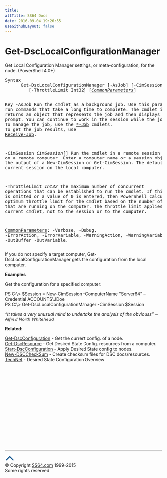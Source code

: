 ```yaml
---
title:
altTitle: SS64 Docs
date: 2016-09-04 19:26:55
useGithubLayout: false
---
```

<!-- #BeginLibraryItem "/Library/head_ps.lbi" --><!-- #EndLibraryItem --><h1>Get-DscLocalConfigurationManager</h1> 
<p>Get Local Configuration Manager settings, or meta-configuration, for the node. (PowerShell 4.0+)</p>
<pre>Syntax
      Get-DscLocalConfigurationManager [-AsJob] [-CimSession <i>CimSession</i>[]]
         [-ThrottleLimit Int32] [<a href="common.html"><i>CommonParameters</i></a>]

Key
   -AsJob
       Run the cmdlet as a background job.
       Use this parameter to run commands that take a long time to complete. 
       The cmdlet immediately returns an object that represents the job and then displays the command prompt.
       You can continue to work in the session while the job completes. To manage the job, use the <a href="start-job.html">*-Job</a> cmdlets. 
       To get the job results, use <a href="receive-job.html">Receive-Job</a>. 
        
   -CimSession <i>CimSession</i>[]
       Run the cmdlet in a remote session or on a remote computer.
       Enter a computer name or a session object, such as the output of a New-CimSession or Get-CimSession.
       The default is the current session on the local computer.
        
   -ThrottleLimit <i>Int32</i>
       The maximum number of concurrent operations that can be established to run the cmdlet.
       If this parameter is omitted or a value of 0 is entered, then PowerShell calculates an optimum throttle 
       limit for the cmdlet based on the number of CIM cmdlets that are running on the computer.
       The throttle limit applies only to the current cmdlet, not to the session or to the computer.

   <a href="common.html">CommonParameters</a>:
       -Verbose, -Debug, -ErrorAction, -ErrorVariable, -WarningAction, -WarningVariable,
       -OutBuffer -OutVariable.</pre>
<p>If you do not specify a target computer,  Get-DscLocalConfigurationManager gets the configuration from the local computer.</p>
<p><b>Examples</b></p>
<p>Get the configuration for a specified computer:</p>
<p><span class="code">PS C:\&gt; $Session = New-CimSession –ComputerName "Server64" –Credential ACCOUNTS\JDoe<br>
PS C:\&gt; Get-DscLocalConfigurationManager  -CimSession $Session</span><br>
</p>
<p class="quote"><i>“It takes a very unusual mind to undertake the analysis of the obviouss” ~ Alfred North Whitehead</i></p><p><b>Related:</b></p>
<p><a href="get-dscconfiguration.html">Get-DscConfiguration</a> - Get the current config. of a node.<br>
<a href="get-dscresource.html">Get-DscResource</a> - Get Desired State Config. resources from a computer.<br>
<a href="start-dscconfiguration.html">Start-DscConfiguration</a> - Apply Desired State config to nodes.<br>
<a href="new-dscchecksum.html">New-DSCCheckSum</a> - Create checksum files for DSC docs/resources.<br> 
<a href="https://technet.microsoft.com/en-us/library/dn249912.aspx">TechNet</a> - Desired State Configuration Overview<br>
</p><!-- #BeginLibraryItem "/Library/foot_ps.lbi" --><p>
<!-- PowerShell300 -->
<ins class="adsbygoogle" style="display:inline-block;width:300px;height:250px" data-ad-client="ca-pub-6140977852749469" data-ad-slot="6253539900"></ins>
<script>
(adsbygoogle = window.adsbygoogle || []).push({});
</script></p>
<hr>
<div id="bl" class="footer"><a href="get-dsclocalconfigurationmanager.html#"><img src="../images/top.png" width="30" height="22" alt="Back to the Top"></a></div>
<div id="br" class="footer, tagline">© Copyright <a href="http://ss64.com/">SS64.com</a> 1999-2015<br>
Some rights reserved</div><!-- #EndLibraryItem -->

